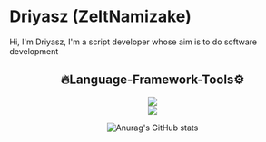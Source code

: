 # Driyasz (ZeltNamizake)
Hi, I'm Driyasz, I'm a script developer whose aim is to do software development
<div align="center">

## 🔥Language-Framework-Tools⚙

<p>
  <a href="https://skillicons.dev">
    <img src="https://skillicons.dev/icons?i=js,nodejs,github,vscode,git" />
    <br>
    <img src="https://skillicons.dev/icons?i=linux,ubuntu,bash" />
  </a>
</p>
</p>

![Anurag's GitHub stats](https://github-readme-stats.vercel.app/api?username=ZeltNamizake&show_icons=true&theme=dark)
</div>
